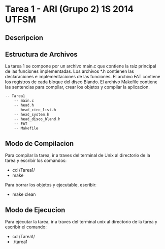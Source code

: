 # Tarea 1 - ARI (Grupo 2) 1S 2014 UTFSM

## Descripcion



## Estructura de Archivos

La tarea 1 se compone por un archivo main.c que contiene la raiz principal de las funciones implementadas.
Los archivos *.h contienen las declaraciones e implementaciones de las funciones. El archivo FAT contiene
los registros de cada bloque del disco Blando. El archivo Makefile contiene las sentencias para compilar,
crear los objetos y compilar la aplicacion.

```C
-- Tarea1
    -- main.c
    -- head.h
    -- head_circ_list.h
    -- head_system.h
    -- head_disco_bland.h
    -- FAT
    -- Makefile
```

## Modo de Compilacion

Para compilar la tarea, ir a traves del terminal de Unix al directorio de la tarea y escribir los comandos:

* cd /Tarea1/
* make

Para borrar los objetos y ejecutable, escribir:

* make clean

## Modo de Ejecucion

Para ejecutar la tarea, ir a traves del terminal unix al directorio de la tarea y escribir el comando:

* cd /Tarea1/
* ./tarea1
